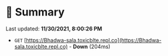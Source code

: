 # 📖 Summary
Last updated: **11/30/2021, 8:00:26 PM**

- `GET` [https://Bhadwa-sala.toxicblte.repl.co](https://Bhadwa-sala.toxicblte.repl.co) - **Down** (204ms)
